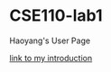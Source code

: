 # CSE110-lab1
Haoyang's User Page

[link to my introduction](https://nomorecsesoon.github.io/CSE110-lab1/)